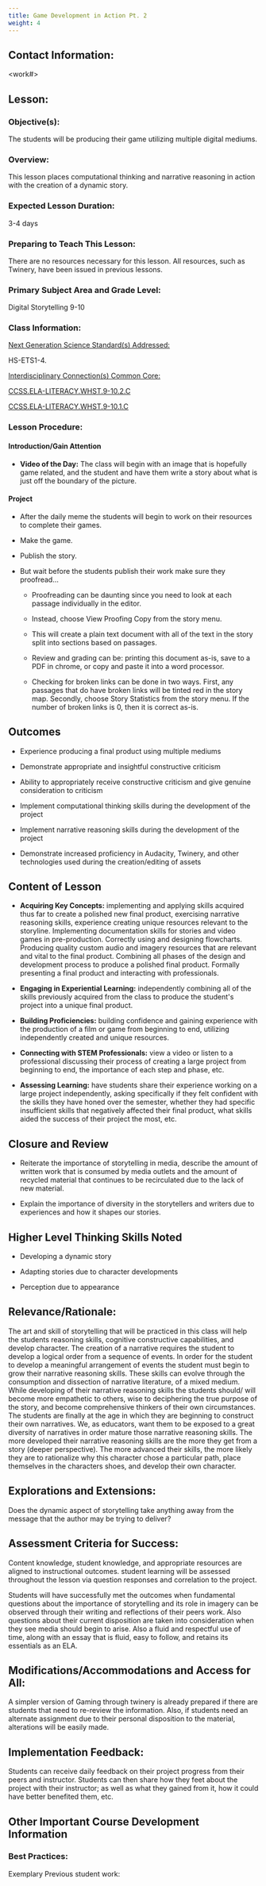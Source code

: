 ```yaml
---
title: Game Development in Action Pt. 2
weight: 4
---
```


## Contact Information:

<Name First Last><Email><work#>


## Lesson:

### Objective(s):

The students will be producing their game utilizing multiple digital mediums.

### Overview:

This lesson places computational thinking and narrative reasoning in action with the creation of a dynamic story.

### Expected Lesson Duration:

3-4 days

### Preparing to Teach This Lesson:

There are no resources necessary for this lesson. All resources, such as Twinery, have been issued in previous lessons.

### Primary Subject Area and Grade Level:

Digital Storytelling 9-10

### Class Information:

[Next Generation Science Standard(s) Addressed:](https://drive.google.com/open?id=0B-fnzlPK8lcvM19rcTZlYThnRnc)

HS-ETS1-4.

  

[Interdisciplinary Connection(s) Common Core:](https://drive.google.com/open?id=0B-fnzlPK8lcvdEl6LTJPbG5xNm8)

[CCSS.ELA-LITERACY.WHST.9-10.2.C](http://www.corestandards.org/ELA-Literacy/WHST/9-10/2/c/)

[CCSS.ELA-LITERACY.WHST.9-10.1.C](http://www.corestandards.org/ELA-Literacy/WHST/9-10/)


### Lesson Procedure:

#### Introduction/Gain Attention
    
- **Video of the Day:** The class will begin with an image that is hopefully game related, and the student and have them write a story about what is just off the boundary of the picture.

#### Project
-   After the daily meme the students will begin to work on their resources to complete their games.
    
-   Make the game.
    
-   Publish the story.
    

-   But wait before the students publish their work make sure they proofread…
    

	-   Proofreading can be daunting since you need to look at each passage individually in the editor.
    
	-   Instead, choose View Proofing Copy from the story menu.
    
	-   This will create a plain text document with all of the text in the story split into sections based on passages.
    

	-   Review and grading can be: printing this document as-is, save to a PDF in chrome, or copy and paste it into a word processor.
    

	-   Checking for broken links can be done in two ways. First, any passages that do have broken links will be tinted red in the story map. Secondly, choose Story Statistics from the story menu. If the number of broken links is 0, then it is correct as-is.
	
## Outcomes
-   Experience producing a final product using multiple mediums
    
-   Demonstrate appropriate and insightful constructive criticism
    
-   Ability to appropriately receive constructive criticism and give genuine consideration to criticism
    
-   Implement computational thinking skills during the development of the project
    
-   Implement narrative reasoning skills during the development of the project
    
-   Demonstrate increased proficiency in Audacity, Twinery, and other technologies used during the creation/editing of assets    

##  Content of Lesson

- **Acquiring Key Concepts:** implementing and applying skills acquired thus far to create a polished new final product, exercising narrative reasoning skills, experience creating unique resources relevant to the storyline. Implementing documentation skills for stories and video games in pre-production. Correctly using and designing flowcharts. Producing quality custom audio and imagery resources that are relevant and vital to the final product. Combining all phases of the design and development process to produce a polished final product. Formally presenting a final product and interacting with professionals.

- **Engaging in Experiential Learning:** independently combining all of the skills previously acquired from the class to produce the student's project into a unique final product.

- **Building Proficiencies:** building confidence and gaining experience with the production of a film or game from beginning to end, utilizing independently created and unique resources.

- **Connecting with STEM Professionals:** view a video or listen to a professional discussing their process of creating a large project from beginning to end, the importance of each step and phase, etc.

- **Assessing Learning:** have students share their experience working on a large project independently, asking specifically if they felt confident with the skills they have honed over the semester, whether they had specific insufficient skills that negatively affected their final product, what skills aided the success of their project the most, etc.    

##  Closure and Review

-   Reiterate the importance of storytelling in media, describe the amount of written work that is consumed by media outlets and the amount of recycled material that continues to be recirculated due to the lack of new material.
    
-   Explain the importance of diversity in the storytellers and writers due to experiences and how it shapes our stories.
    

## Higher Level Thinking Skills Noted
    

-   Developing a dynamic story
    
-   Adapting stories due to character developments
    
-   Perception due to appearance
    

## Relevance/Rationale:

The art and skill of storytelling that will be practiced in this class will help the students reasoning skills, cognitive constructive capabilities, and develop character. The creation of a narrative requires the student to develop a logical order from a sequence of events. In order for the student to develop a meaningful arrangement of events the student must begin to grow their narrative reasoning skills. These skills can evolve through the consumption and dissection of narrative literature, of a mixed medium. While developing of their narrative reasoning skills the students should/ will become more empathetic to others, wise to deciphering the true purpose of the story, and become comprehensive thinkers of their own circumstances. The students are finally at the age in which they are beginning to construct their own narratives. We, as educators, want them to be exposed to a great diversity of narratives in order mature those narrative reasoning skills. The more developed their narrative reasoning skills are the more they get from a story (deeper perspective). The more advanced their skills, the more likely they are to rationalize why this character chose a particular path, place themselves in the characters shoes, and develop their own character.

## Explorations and Extensions:

Does the dynamic aspect of storytelling take anything away from the message that the author may be trying to deliver?

## Assessment Criteria for Success:

Content knowledge, student knowledge, and appropriate resources are aligned to instructional outcomes. student learning will be assessed throughout the lesson via question responses and correlation to the project.

Students will have successfully met the outcomes when fundamental questions about the importance of storytelling and its role in imagery can be observed through their writing and reflections of their peers work. Also questions about their current disposition are taken into consideration when they see media should begin to arise. Also a fluid and respectful use of time, along with an essay that is fluid, easy to follow, and retains its essentials as an ELA.

## Modifications/Accommodations and Access for All:

A simpler version of Gaming through twinery is already prepared if there are students that need to re-review the information. Also, if students need an alternate assignment due to their personal disposition to the material, alterations will be easily made.

## Implementation Feedback:

Students can receive daily feedback on their project progress from their peers and instructor. Students can then share how they feet about the project with their instructor; as well as what they gained from it, how it could have better benefited them, etc.

## Other Important Course Development Information

### Best Practices:

Exemplary Previous student work:
